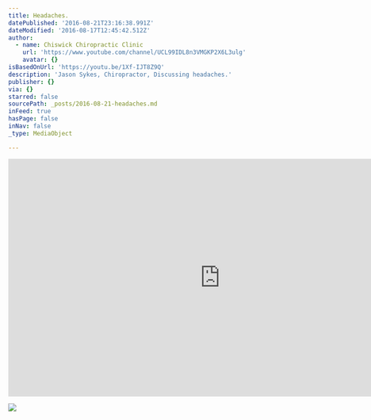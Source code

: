 ```yaml
---
title: Headaches.
datePublished: '2016-08-21T23:16:38.991Z'
dateModified: '2016-08-17T12:45:42.512Z'
author:
  - name: Chiswick Chiropractic Clinic
    url: 'https://www.youtube.com/channel/UCL99IDL8n3VMGKP2X6L3ulg'
    avatar: {}
isBasedOnUrl: 'https://youtu.be/1Xf-IJT8Z9Q'
description: 'Jason Sykes, Chiropractor, Discussing headaches.'
publisher: {}
via: {}
starred: false
sourcePath: _posts/2016-08-21-headaches.md
inFeed: true
hasPage: false
inNav: false
_type: MediaObject

---
```

<iframe src="https://cdn.embedly.com/widgets/media.html?src=https%3A%2F%2Fwww.youtube.com%2Fembed%2F1Xf-IJT8Z9Q%3Ffeature%3Doembed&amp;url=http%3A%2F%2Fwww.youtube.com%2Fwatch%3Fv%3D1Xf-IJT8Z9Q&amp;image=https%3A%2F%2Fi.ytimg.com%2Fvi%2F1Xf-IJT8Z9Q%2Fhqdefault.jpg&amp;key=b7d04c9b404c499eba89ee7072e1c4f7&amp;type=text%2Fhtml&amp;schema=youtube" width="854" height="480" scrolling="no" frameborder="0" allowfullscreen="" style=""></iframe>

![](https://the-grid-user-content.s3-us-west-2.amazonaws.com/ba356e4a-4727-4548-8a3b-97e9f6330cbc.jpg)